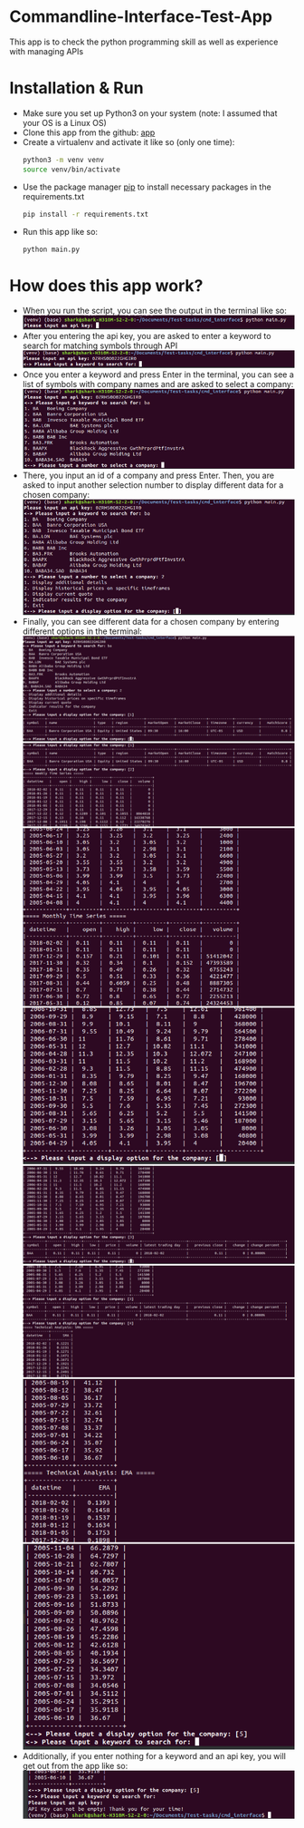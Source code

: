 # Commandline-Interface-Test-App
This app is to check the python programming skill as well as experience with managing APIs

# Installation & Run
- Make sure you set up Python3 on your system (note: I assumed that your OS is a Linux OS)
- Clone this app from the github: [app](https://github.com/adnan-soft-pro/Commandline-Interface-Test)
- Create a virtualenv and activate it like so (only one time):
    ```bash
    python3 -m venv venv
    source venv/bin/activate
    ```
- Use the package manager [pip](https://pip.pypa.io/en/stable/) to install necessary packages in the requirements.txt
    ```bash
    pip install -r requirements.txt
    ```
- Run this app like so:
    ```bash
    python main.py
    ```
# How does this app work?
- When you run the script, you can see the output in the terminal like so:
![first_screen](./screenshots/first_screen.png)
- After you entering the api key, you are asked to enter a keyword to search for matching symbols through API
![second_screen](./screenshots/second_screen.png)
- Once you enter a keyword and press Enter in the terminal, you can see a list of symbols with company names and are asked to select a company:
![third_screen](./screenshots/third_screen.png)
- There, you input an id of a company and press Enter. Then, you are asked to input another selection number to display different data for a chosen company:
![forth_screen](./screenshots/forth_screen.png)
- Finally, you can see different data for a chosen company by entering different options in the terminal:
![fifth_screen](./screenshots/fifth_screen.png)
![fifth_screen_1](./screenshots/fifth_screen_1.png)
![fifth_screen_2](./screenshots/fifth_screen_2.png)
![fifth_screen_3](./screenshots/fifth_screen_3.png)
![sixth_screen](./screenshots/sixth_screen.png)
![seventh_screen](./screenshots/seventh_screen.png)
![seventh_screen_1](./screenshots/seventh_screen_1.png)
![seventh_screen_2](./screenshots/seventh_screen_2.png)
- Additionally, if you enter nothing for a keyword and an api key, you will get out from the app like so:
![eighth_screen](./screenshots/eighth_screen.png)
